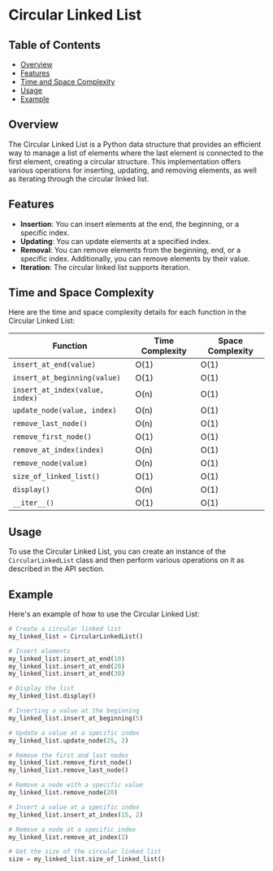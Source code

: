 # Circular Linked List

## Table of Contents
- [Overview](#overview)
- [Features](#features)
- [Time and Space Complexity](#time-and-space-complexity)
- [Usage](#usage)
- [Example](#example)



## Overview

The Circular Linked List is a Python data structure that provides an efficient way to manage a list of elements where the last element is connected to the first element, creating a circular structure. This implementation offers various operations for inserting, updating, and removing elements, as well as iterating through the circular linked list.

## Features

- **Insertion**: You can insert elements at the end, the beginning, or a specific index.
- **Updating**: You can update elements at a specified index.
- **Removal**: You can remove elements from the beginning, end, or a specific index. Additionally, you can remove elements by their value.
- **Iteration**: The circular linked list supports iteration.

## Time and Space Complexity

Here are the time and space complexity details for each function in the Circular Linked List:

| Function                | Time Complexity           | Space Complexity     |
|-------------------------|---------------------------|----------------------|
| `insert_at_end(value)`  | O(1)                      | O(1)                 |
| `insert_at_beginning(value)` | O(1)               | O(1)                 |
| `insert_at_index(value, index)` | O(n)             | O(1)                 |
| `update_node(value, index)` | O(n)                   | O(1)                 |
| `remove_last_node()`    | O(n)                      | O(1)                 |
| `remove_first_node()`   | O(1)                      | O(1)                 |
| `remove_at_index(index)` | O(n)                     | O(1)                 |
| `remove_node(value)`    | O(n)                      | O(1)                 |
| `size_of_linked_list()` | O(1)                      | O(1)                 |
| `display()`             | O(n)                      | O(1)                 |
| `__iter__()`            | O(1)                      | O(1)                 |

## Usage

To use the Circular Linked List, you can create an instance of the `CircularLinkedList` class and then perform various operations on it as described in the API section.

## Example

Here's an example of how to use the Circular Linked List:

```python
# Create a circular linked list
my_linked_list = CircularLinkedList()

# Insert elements
my_linked_list.insert_at_end(10)
my_linked_list.insert_at_end(20)
my_linked_list.insert_at_end(30)

# Display the list
my_linked_list.display()

# Inserting a value at the beginning
my_linked_list.insert_at_beginning(5)

# Update a value at a specific index
my_linked_list.update_node(25, 2)

# Remove the first and last nodes
my_linked_list.remove_first_node()
my_linked_list.remove_last_node()

# Remove a node with a specific value
my_linked_list.remove_node(20)

# Insert a value at a specific index
my_linked_list.insert_at_index(15, 2)

# Remove a node at a specific index
my_linked_list.remove_at_index(2)

# Get the size of the circular linked list
size = my_linked_list.size_of_linked_list()


